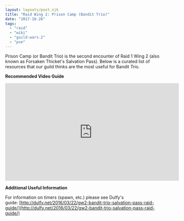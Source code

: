```yaml
---
layout: layouts/post.njk
title: "Raid Wing 2: Prison Camp (Bandit Trio)"
date: "2017-10-26"
tags: 
  - "raid"
  - "wiki"
  - "guild-wars-2"
  - "pve"    
---
```


Prison Camp (or Bandit Trio) is the second encounter of Raid 1 Wing 2 (also known as Forsaken Thicket's Salvation Pass). Below is a curated list of resources that our guild thinks are the most useful for Bandit Trio.

**Recommended Video Guide**

<iframe width="560" height="315" src="https://www.youtube.com/embed/wEMMRwoM56Q" title="YouTube video player" frameborder="0" allow="accelerometer; autoplay; clipboard-write; encrypted-media; gyroscope; picture-in-picture" allowfullscreen></iframe>

**Additional Useful Information**

For information on timers (spawn, etc.) please see Dulfy's guide: [http://dulfy.net/2016/03/22/gw2-bandit-trio-salvation-pass-raid-guide/](http://dulfy.net/2016/03/22/gw2-bandit-trio-salvation-pass-raid-guide/)
